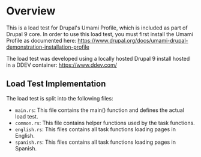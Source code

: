 # Overview

This is a load test for Drupal's Umami Profile, which is included as part of Drupal 9 core. In order to use this load test, you must first install the Umami Profile as documented here:
https://www.drupal.org/docs/umami-drupal-demonstration-installation-profile

The load test was developed using a locally hosted Drupal 9 install hosted in a DDEV container:
https://www.ddev.com/

## Load Test Implementation

The load test is split into the following files:
 - `main.rs`: This file contains the main() function and defines the actual load test.
 - `common.rs`: This file contains helper functions used by the task functions.
 - `english.rs`: This files contains all task functions loading pages in English.
 - `spanish.rs`: This files contains all task functions loading pages in Spanish.